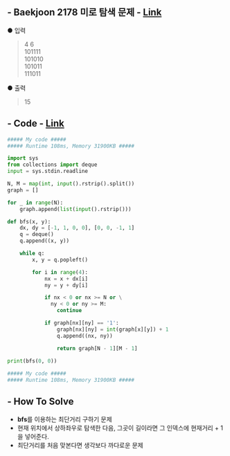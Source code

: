 ## - Baekjoon 2178 미로 탐색 문제 - [Link](https://www.acmicpc.net/problem/2178)
● 입력  
> 4 6  
101111  
101010  
101011  
111011

● 출력
> 15

## - Code - [Link](https://github.com/imtaesuu/AlgorithmPractice_with_Python/blob/main/Graph_Traversal/Baekjoon_1325/Baekjoon_1325.py)

```python
##### My code #####
##### Runtime 108ms, Memory 31900KB #####

import sys
from collections import deque
input = sys.stdin.readline

N, M = map(int, input().rstrip().split())
graph = []

for _ in range(N):
    graph.append(list(input().rstrip()))

def bfs(x, y):
    dx, dy = [-1, 1, 0, 0], [0, 0, -1, 1]
    q = deque()
    q.append((x, y))

    while q:
        x, y = q.popleft()

        for i in range(4):
            nx = x + dx[i]
            ny = y + dy[i]

            if nx < 0 or nx >= N or \
              ny < 0 or ny >= M:
                continue

            if graph[nx][ny] == '1':
                graph[nx][ny] = int(graph[x][y]) + 1
                q.append((nx, ny))

                return graph[N - 1][M - 1]

print(bfs(0, 0))
	
##### My code #####
##### Runtime 108ms, Memory 31900KB #####
```

## - **How To Solve**
- **bfs**를 이용하는 최단거리 구하기 문제
- 현재 위치에서 상하좌우로 탐색한 다음, 그곳이 길이라면 그 인덱스에 현재거리 + 1을 넣어준다.
- 최단거리를 처음 맞본다면 생각보다 까다로운 문제